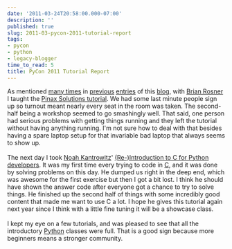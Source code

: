 ```yaml
---
date: '2011-03-24T20:58:00.000-07:00'
description: ''
published: true
slug: 2011-03-pycon-2011-tutorial-report
tags:
- pycon
- python
- legacy-blogger
time_to_read: 5
title: PyCon 2011 Tutorial Report
---
```


As mentioned <a href="http://pydanny.blogspot.com/2011/01/pinax-tutorial-at-pycon-2011.html">many times</a> in <a href="http://pydanny.blogspot.com/2011/02/my-pinax-solutions-class-at-pycon-2011.html">previous</a> <a href="http://pydanny.blogspot.com/2011/02/my-django-tutorial-at-pycon.html">entries</a> of this <a href="http://pydanny.blogspot.com/">blog</a>, with <a href="http://brianrosner.com/">Brian Rosner</a> I taught the <a href="http://us.pycon.org/2011/schedule/presentations/111/">Pinax Solutions tutorial</a>. We had some last minute people sign up so turnout meant nearly every seat in the room was taken. The second-half being a workshop seemed to go smashingly well. That said, one person had serious problems with getting things running and they left the tutorial without having anything running. I'm not sure how to deal with that besides having a spare laptop setup for that invariable bad laptop that always seems to show up.<br /><br />The next day I took <a href="http://us.pycon.org/2011/speaker/profile/166/">Noah Kantrowitz</a>' <a href="http://us.pycon.org/2011/schedule/presentations/141/">(Re-)Introduction to C for Python developers</a>. It was my first time every trying to code in <a href="http://en.wikipedia.org/wiki/C_(programming_language)">C</a>, and it was done by solving problems on this day. He dumped us right in the deep end, which was awesome for the first exercise but then I got a bit lost. I think he should have shown the answer code after everyone got a chance to try to solve things. He finished up the second half of things with some incredibly good content that made me want to use C a lot. I hope he gives this tutorial again next year since I think with a little fine tuning it will be a showcase class.<br /><br />I kept my eye on a few tutorials, and was pleased to see that all the introductory <a href="http://python.org/">Python</a> classes were full. That is a good sign because more beginners means a stronger community.